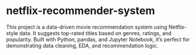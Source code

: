 # netflix-recommender-system
This project is a data-driven movie recommendation system using Netflix-style data. It suggests top-rated titles based on genres, ratings, and popularity. Built with Python, pandas, and Jupyter Notebook, it’s perfect for demonstrating data cleaning, EDA, and recommendation logic.
